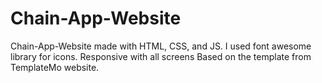 # Chain-App-Website
Chain-App-Website made with HTML, CSS, and JS. I used font awesome library for icons. Responsive with all screens
Based on the template from TemplateMo website.
